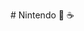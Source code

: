 <div class="typed">
<div class="type-container">
  <p class="typed-out lrg"># Nintendo 👾 ☕</p>
  </div>
</div>